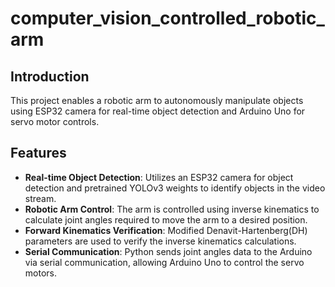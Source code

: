 # computer_vision_controlled_robotic_arm
## Introduction
This project enables a robotic arm to autonomously manipulate objects using ESP32 camera for real-time object detection and Arduino Uno for servo motor controls. 

## Features
- **Real-time Object Detection**: Utilizes an ESP32 camera for object detection and pretrained YOLOv3 weights to identify objects in the video stream.
- **Robotic Arm Control**: The arm is controlled using inverse kinematics to calculate joint angles required to move the arm to a desired position.
- **Forward Kinematics Verification**: Modified Denavit-Hartenberg(DH) parameters are used to verify the inverse kinematics calculations.
- **Serial Communication**: Python sends joint angles data to the Arduino via serial communication, allowing Arduino Uno to control the servo motors. 
